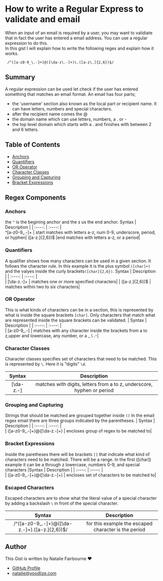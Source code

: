 # How to write a Regular Express to validate and email
When an input of an email is required by a user, you may want to validiate that in fact the user has entered a email address. You can use a regular expression to do this. 
<br>
In this gist I will explain how to write the following regex and explain how it works.

` /^([a-z0-9_\.-]+)@([\da-z\.-]+)\.([a-z\.]{2,6})$/`
## Summary
A regular expression can be used let check if the user has entered something that matches an email format.
An email has four parts;
- the 'username' section also known as the local part or recipient name. It can have letters, numbers and special characters.
- after the recipient name comes the @
- the domain name which can use letters, numbers, a . or -
- the top level domain which starts with a . and finishes with between 2 and 6 letters.

## Table of Contents

- [Anchors](#anchors)
- [Quantifiers](#quantifiers)
- [OR Operator](#or-operator)
- [Character Classes](#character-classes)
- [Grouping and Capturing](#grouping-and-capturing)
- [Bracket Expressions](#bracket-expressions)


## Regex Components
### Anchors
the `^` is the begining anchor and the `$` us the end anchor.
 Syntax      | Description | 
|  :----:        |    :----:   |    
 ^[a-z0-9_\.-]+      | start matches with letters a-z, num 0-9, underscore, period, or hyphen|
 ([a-z\.]{2,6})$    |end matches with letters a-z, or a period|  
 ### Quantifiers
 A qualifier shows how many characters can be used in a given section.  It follows the character rule. In this example it is the plus symbol `([char]+)` and the valyes inside the curly brackets`([char]{2,6})`.
 Syntax                       | Description | 
|   :----:                      |    :----:   |    
|  [\da-z\.-]+    | matches one or more specified characters|
| ([a-z\.]{2,6})$      | matches within two to six characters| 

### OR Operator
This is what kinds of characters can be in a section, this is represented by what is inside the square brackets `[char]`. Only characters that match what are represented inside the square brackets can be validated.
|  Syntax                       | Description | 
|   :----:                      |    :----:   |    
| [a-z0-9_\.-]   | matches with any character inside the brackets from a to z,upper and lowercase, any number, or a _ \ .-|  
### Character Classes
Character classes specifies set of characters that need to be matched. This is represented by `\`. Here it is "digits" `\d`.

 Syntax                       | Description | 
  :----:                      |    :----:   |    
 [\da-z\.-]  | matches with digits, letters from a to z, underscore, hyphen or period|  
 
 ### Grouping and Capturing
 Strings that should be matched are grouped together inside `()` In the email regex email there are three groups indicated by the parentheses.
 |  Syntax                       | Description | 
|    :----:                      |    :----:   |    
| ([a-z0-9_\.-]+)@([\da-z\.-]+)      | encloses group of regex to be matched to|

### Bracket Expressions
Inside the paretheses there will be brackets `[]` that indicate what kind of characters need to be matched. There will be a range. In the first ([char]) example it can be a through z lowercase, numbers 0-9, and special characters
|Syntax                       | Description | 
|    :----:                      |    :----:   |    
|  ([a-z0-9_\.-]+)@([\da-z\.-]+)    | encloses set of characters to be matched to|


### Escaped Characters
Escaped characters are to show what the literal value of a special character by adding a backslash `\` in front of the special character.

| Syntax                       | Description | 
|   :----:                      |    :----:   |    
|/^([a-z0-9_\.-]+)@([\da-z\.-]+)\.([a-z\.]{2,6})$/  | for this example the escaped character is the period|

## Author
This Gist is written by Natalie Fairbourne ♥️
- [GitHub Profile](https://github.com/nadybee)
- natalie@yoodlize.com
